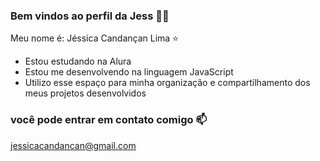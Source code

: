 ### Bem vindos ao perfil da Jess 🦋🌸

Meu nome é: Jéssica Candançan Lima ⭐

- Estou estudando na Alura
- Estou me desenvolvendo na linguagem JavaScript
- Utilizo esse espaço para minha organização e compartilhamento dos meus projetos desenvolvidos
  
### você pode entrar em contato comigo 📫
jessicacandancan@gmail.com
